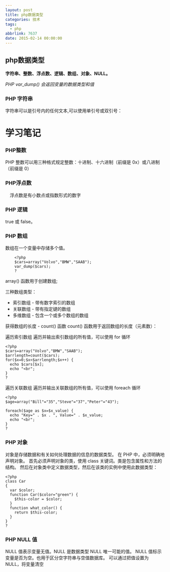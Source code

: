 ```yaml
---
layout: post
title: php数据类型
categories: 技术
tags:
  - php
abbrlink: 7637
date: 2015-02-14 00:00:00
---
```


## php数据类型

**字符串、整数、浮点数、逻辑、数组、对象、NULL。**

*PHP var_dump() 会返回变量的数据类型和值*

### PHP 字符串
 字符串可以是引号内的任何文本,可以使用单引号或双引号：

# 学习笔记

### PHP整数

 PHP 整数可以用三种格式规定整数：十进制、十六进制（前缀是 0x）或八进制（前缀是 0）

### PHP浮点数

　浮点数是有小数点或指数形式的数字
<!-- more -->

### PHP 逻辑

  true 或 false。

### PHP 数组

 数组在一个变量中存储多个值。

 ```
     <?php
     $cars=array("Volvo","BMW","SAAB");
     var_dump($cars);
     ?
 ```
  array() 函数用于创建数组;

三种数组类型：
 - 索引数组 - 带有数字索引的数组
 - 关联数组 - 带有指定键的数组
 - 多维数组 - 包含一个或多个数组的数组
 
 获得数组的长度 - count() 函数
 count() 函数用于返回数组的长度（元素数）：
 
 遍历索引数组
 遍历并输出索引数组的所有值，可以使用 for 循环

 ```
 <?php
 $cars=array("Volvo","BMW","SAAB");
 $arrlength=count($cars);
 for($x=0;$x<$arrlength;$x++) {
   echo $cars[$x];
   echo "<br";
 }
 ?
 ```

 遍历关联数组
 遍历并输出关联数组的所有值，可以使用 foreach 循环
 
 ```
 <?php
 $age=array("Bill"="35","Steve"="37","Peter"="43");
 
 foreach($age as $x=$x_value) {
   echo "Key=" . $x . ", Value=" . $x_value;
   echo "<br";
 }
 ?
 ```

### PHP 对象

 对象是存储数据和有关如何处理数据的信息的数据类型。
 在 PHP 中，必须明确地声明对象。
 首先必须声明对象的类，使用 class 关键词。类是包含属性和方法的结构。
 然后在对象类中定义数据类型，然后在该类的实例中使用此数据类型：
 
 ```
 <?php
 class Car
 {
   var $color;
   function Car($color="green") {
     $this-color = $color;
   }
   function what_color() {
     return $this-color;
   }
 }
 ?
 ```

### PHP NULL 值

 NULL 值表示变量无值。NULL 是数据类型 NULL 唯一可能的值。
 NULL 值标示变量是否为空。也用于区分空字符串与空值数据库。
 可以通过把值设置为 NULL，将变量清空